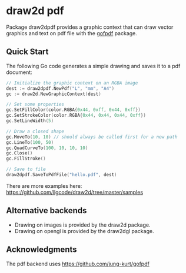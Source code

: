 draw2d pdf
==========

Package draw2dpdf provides a graphic context that can draw vector graphics and text on pdf file with the [gofpdf](https://github.com/jung-kurt/gofpdf) package.

Quick Start
-----------

The following Go code generates a simple drawing and saves it to a pdf document:
```go
// Initialize the graphic context on an RGBA image
dest := draw2dpdf.NewPdf("L", "mm", "A4")
gc := draw2d.NewGraphicContext(dest)

// Set some properties
gc.SetFillColor(color.RGBA{0x44, 0xff, 0x44, 0xff})
gc.SetStrokeColor(color.RGBA{0x44, 0x44, 0x44, 0xff})
gc.SetLineWidth(5)

// Draw a closed shape
gc.MoveTo(10, 10) // should always be called first for a new path
gc.LineTo(100, 50)
gc.QuadCurveTo(100, 10, 10, 10)
gc.Close()
gc.FillStroke()

// Save to file
draw2dpdf.SaveToPdfFile("hello.pdf", dest)
```

There are more examples here: https://github.com/llgcode/draw2d/tree/master/samples

Alternative backends
--------------------

- Drawing on images is provided by the draw2d package.
- Drawing on opengl is provided by the draw2dgl package.

Acknowledgments
---------------

The pdf backend uses https://github.com/jung-kurt/gofpdf